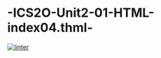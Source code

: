 # -ICS2O-Unit2-01-HTML-index04.thml-
[![linter](https://github.com/haninhasan22/ICS2O-Unit2-01-HTML-index04.thml/workflows/linter/badge.svg)](https://github.com/marketplace/actions/super-linter)
